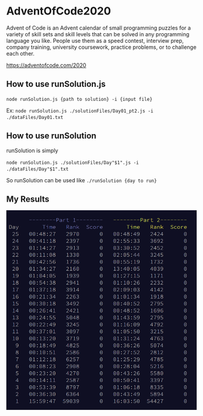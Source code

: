 
# AdventOfCode2020
Advent of Code is an Advent calendar of small programming puzzles for a variety of skill sets and skill levels that can be solved in any programming language you like. People use them as a speed contest, interview prep, company training, university coursework, practice problems, or to challenge each other.

https://adventofcode.com/2020



## How to use runSolution.js
`node runSolution.js {path to solution} -i {input file}`

Ex:
`node runSolution.js ./solutionFiles/Day01_pt2.js -i ./dataFiles/Day01.txt`
## How to use runSolution
runSolution is simply 

`node runSolution.js ./solutionFiles/Day"$1".js -i ./dataFiles/Day"$1".txt`

So runSolution can be used like
`./runSolution {day to run}`

## My Results
![GitHub Logo](https://github.com/AlexBoyle/AdventOfCode/blob/integration/2020/Results.PNG)
